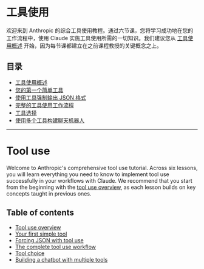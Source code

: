 # 工具使用

欢迎来到 Anthropic 的综合工具使用教程。通过六节课，您将学习成功地在您的工作流程中，使用 Claude 实施工具使用所需的一切知识。我们建议您从 [工具使用概述](./01_tool_use_overview.ipynb) 开始，因为每节课都建立在之前课程教授的关键概念之上。

## 目录

* [工具使用概述](./01_tool_use_overview.ipynb)
* [您的第一个简单工具](./02_your_first_simple_tool.ipynb)
* [使用工具强制输出 JSON 格式](./03_structured_outputs.ipynb)
* [完整的工具使用工作流程](./04_complete_workflow.ipynb)
* [工具选择](./05_tool_choice.ipynb)
* [使用多个工具构建聊天机器人](./06_chatbot_with_multiple_tools.ipynb)

---

# Tool use

Welcome to Anthropic's comprehensive tool use tutorial. Across six lessons, you will learn everything you need to know to implement tool use successfully in your workflows with Claude. We recommend that you start from the beginning with the [tool use overview](./01_tool_use_overview.ipynb), as each lesson builds on key concepts taught in previous ones.

## Table of contents

* [Tool use overview](./01_tool_use_overview.ipynb)
* [Your first simple tool](./02_your_first_simple_tool.ipynb)
* [Forcing JSON with tool use](./03_structured_outputs.ipynb)
* [The complete tool use workflow](./04_complete_workflow.ipynb)
* [Tool choice](./05_tool_choice.ipynb)
* [Building a chatbot with multiple tools](./06_chatbot_with_multiple_tools.ipynb)
